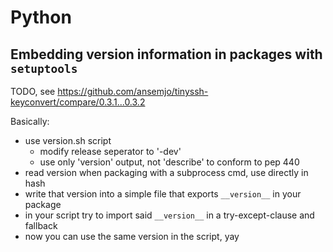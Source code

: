 # Python

## Embedding version information in packages with `setuptools`

TODO, see https://github.com/ansemjo/tinyssh-keyconvert/compare/0.3.1...0.3.2

Basically:

- use version.sh script
  - modify release seperator to '-dev'
  - use only 'version' output, not 'describe' to conform to pep 440
- read version when packaging with a subprocess cmd, use directly in hash
- write that version into a simple file that exports `__version__` in your package
- in your script try to import said `__version__` in a try-except-clause and fallback
- now you can use the same version in the script, yay
